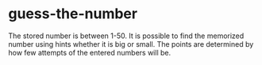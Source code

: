 # guess-the-number
The stored number is between 1-50. It is possible to find the memorized number using hints whether it is big or small. The points are determined by how few attempts of the entered numbers will be.
